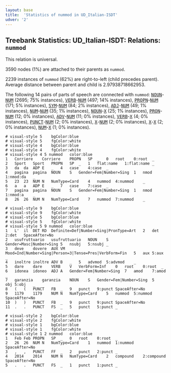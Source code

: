 ```yaml
---
layout: base
title:  'Statistics of nummod in UD_Italian-ISDT'
udver: '2'
---
```


## Treebank Statistics: UD_Italian-ISDT: Relations: `nummod`

This relation is universal.

3590 nodes (1%) are attached to their parents as `nummod`.

2239 instances of `nummod` (62%) are right-to-left (child precedes parent).
Average distance between parent and child is 2.97938718662953.

The following 14 pairs of parts of speech are connected with `nummod`: <tt><a href="it_isdt-pos-NOUN.html">NOUN</a></tt>-<tt><a href="it_isdt-pos-NUM.html">NUM</a></tt> (2695; 75% instances), <tt><a href="it_isdt-pos-VERB.html">VERB</a></tt>-<tt><a href="it_isdt-pos-NUM.html">NUM</a></tt> (497; 14% instances), <tt><a href="it_isdt-pos-PROPN.html">PROPN</a></tt>-<tt><a href="it_isdt-pos-NUM.html">NUM</a></tt> (171; 5% instances), <tt><a href="it_isdt-pos-SYM.html">SYM</a></tt>-<tt><a href="it_isdt-pos-NUM.html">NUM</a></tt> (84; 2% instances), <tt><a href="it_isdt-pos-ADJ.html">ADJ</a></tt>-<tt><a href="it_isdt-pos-NUM.html">NUM</a></tt> (49; 1% instances), <tt><a href="it_isdt-pos-NUM.html">NUM</a></tt>-<tt><a href="it_isdt-pos-NUM.html">NUM</a></tt> (35; 1% instances), <tt><a href="it_isdt-pos-NOUN.html">NOUN</a></tt>-<tt><a href="it_isdt-pos-X.html">X</a></tt> (25; 1% instances), <tt><a href="it_isdt-pos-PRON.html">PRON</a></tt>-<tt><a href="it_isdt-pos-NUM.html">NUM</a></tt> (12; 0% instances), <tt><a href="it_isdt-pos-ADV.html">ADV</a></tt>-<tt><a href="it_isdt-pos-NUM.html">NUM</a></tt> (11; 0% instances), <tt><a href="it_isdt-pos-VERB.html">VERB</a></tt>-<tt><a href="it_isdt-pos-X.html">X</a></tt> (4; 0% instances), <tt><a href="it_isdt-pos-PUNCT.html">PUNCT</a></tt>-<tt><a href="it_isdt-pos-NUM.html">NUM</a></tt> (2; 0% instances), <tt><a href="it_isdt-pos-X.html">X</a></tt>-<tt><a href="it_isdt-pos-NUM.html">NUM</a></tt> (2; 0% instances), <tt><a href="it_isdt-pos-X.html">X</a></tt>-<tt><a href="it_isdt-pos-X.html">X</a></tt> (2; 0% instances), <tt><a href="it_isdt-pos-NUM.html">NUM</a></tt>-<tt><a href="it_isdt-pos-X.html">X</a></tt> (1; 0% instances).


~~~ conllu
# visual-style 5	bgColor:blue
# visual-style 5	fgColor:white
# visual-style 4	bgColor:blue
# visual-style 4	fgColor:white
# visual-style 4 5 nummod	color:blue
1	Corriere	Corriere	PROPN	SP	_	0	root	0:root	_
2	Sport	Sport	PROPN	SP	_	1	flat:name	1:flat:name	_
3	da	da	ADP	E	_	4	case	4:case	_
4	pagina	pagina	NOUN	S	Gender=Fem|Number=Sing	1	nmod	1:nmod:da	_
5	23	23	NUM	N	NumType=Card	4	nummod	4:nummod	_
6	a	a	ADP	E	_	7	case	7:case	_
7	pagina	pagina	NOUN	S	Gender=Fem|Number=Sing	1	nmod	1:nmod:a	_
8	26	26	NUM	N	NumType=Card	7	nummod	7:nummod	_

~~~


~~~ conllu
# visual-style 9	bgColor:blue
# visual-style 9	fgColor:white
# visual-style 5	bgColor:blue
# visual-style 5	fgColor:white
# visual-style 5 9 nummod	color:blue
1	L'	il	DET	RD	Definite=Def|Number=Sing|PronType=Art	2	det	2:det	SpaceAfter=No
2	usufruttuario	usufruttuario	NOUN	S	Gender=Masc|Number=Sing	5	nsubj	5:nsubj	_
3	deve	dovere	AUX	VM	Mood=Ind|Number=Sing|Person=3|Tense=Pres|VerbForm=Fin	5	aux	5:aux	_
4	inoltre	inoltre	ADV	B	_	5	advmod	5:advmod	_
5	dare	dare	VERB	V	VerbForm=Inf	0	root	0:root	_
6	idonea	idoneo	ADJ	A	Gender=Fem|Number=Sing	7	amod	7:amod	_
7	garanzia	garanzia	NOUN	S	Gender=Fem|Number=Sing	5	obj	5:obj	_
8	(	(	PUNCT	FB	_	9	punct	9:punct	SpaceAfter=No
9	1179	1179	NUM	N	NumType=Card	5	nummod	5:nummod	SpaceAfter=No
10	)	)	PUNCT	FB	_	9	punct	9:punct	SpaceAfter=No
11	.	.	PUNCT	FS	_	5	punct	5:punct	_

~~~


~~~ conllu
# visual-style 2	bgColor:blue
# visual-style 2	fgColor:white
# visual-style 1	bgColor:blue
# visual-style 1	fgColor:white
# visual-style 1 2 nummod	color:blue
1	Feb	Feb	PROPN	SP	_	0	root	0:root	_
2	26	26	NUM	N	NumType=Card	1	nummod	1:nummod	SpaceAfter=No
3	,	,	PUNCT	FF	_	2	punct	2:punct	_
4	2014	2014	NUM	N	NumType=Card	2	compound	2:compound	SpaceAfter=No
5	.	.	PUNCT	FS	_	1	punct	1:punct	_

~~~


